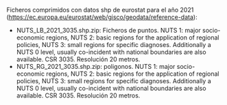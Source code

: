Ficheros comprimidos con datos shp de eurostat para el año 2021 (https://ec.europa.eu/eurostat/web/gisco/geodata/reference-data):
* NUTS_LB_2021_3035.shp.zip: Ficheros de puntos. NUTS 1: major socio-economic regions, NUTS 2: basic regions for the application of regional policies, NUTS 3: small regions for specific diagnoses. Additionally a NUTS 0 level, usually co-incident with national boundaries are also available.  CSR 3035. Resolución 20 metros.
* NUTS_RG_2021_3035.shp.zip: poligonos. NUTS 1: major socio-economic regions, NUTS 2: basic regions for the application of regional policies, NUTS 3: small regions for specific diagnoses. Additionally a NUTS 0 level, usually co-incident with national boundaries are also available. CSR 3035. Resolución 20 metros.

